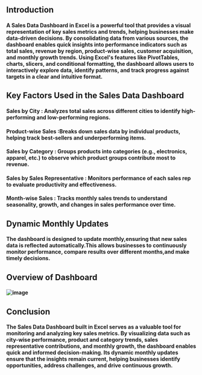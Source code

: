 ## Introduction
#### A Sales Data Dashboard in Excel is a powerful tool that provides a visual representation of key sales metrics and trends, helping businesses make data-driven decisions. By consolidating data from various sources, the dashboard enables quick insights into performance indicators such as total sales, revenue by region, product-wise sales, customer acquisition, and monthly growth trends. Using Excel's features like PivotTables, charts, slicers, and conditional formatting, the dashboard allows users to interactively explore data, identify patterns, and track progress against targets in a clear and intuitive format.
## Key Factors Used in the Sales Data Dashboard
#### Sales by City : Analyzes total sales across different cities to identify high-performing and low-performing regions.
#### Product-wise Sales :Breaks down sales data by individual products, helping track best-sellers and underperforming items.
#### Sales by Category : Groups products into categories (e.g., electronics, apparel, etc.) to observe which product groups contribute most to revenue.
#### Sales by Sales Representative : Monitors performance of each sales rep to evaluate productivity and effectiveness.
#### Month-wise Sales : Tracks monthly sales trends to understand seasonality, growth, and changes in sales performance over time.
## Dynamic Monthly Updates
#### The dashboard is designed to update monthly,ensuring that new sales data is reflected automatically.This allows businesses to continuously monitor performance, compare results over different months,and make timely decisions.
## Overview of Dashboard
#### ![image](https://github.com/user-attachments/assets/810d140c-5ad0-4bac-b8be-511294e39273)
## Conclusion
#### The Sales Data Dashboard built in Excel serves as a valuable tool for monitoring and analyzing key sales metrics. By visualizing data such as city-wise performance, product and category trends, sales representative contributions, and monthly growth, the dashboard enables quick and informed decision-making. Its dynamic monthly updates ensure that the insights remain current, helping businesses identify opportunities, address challenges, and drive continuous growth.




